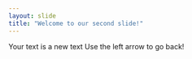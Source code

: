 ```yaml
---
layout: slide
title: "Welcome to our second slide!"
---
```

Your text is a new text
Use the left arrow to go back!
